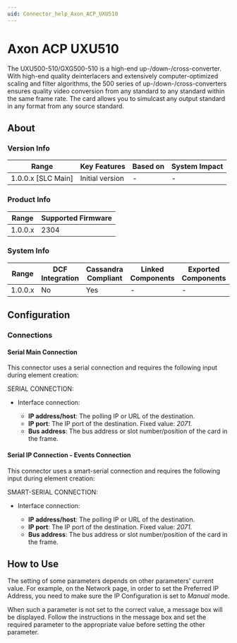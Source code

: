 ```yaml
---
uid: Connector_help_Axon_ACP_UXU510
---
```


# Axon ACP UXU510

The UXU500-510/GXG500-510 is a high-end up-/down-/cross-converter. With high-end quality deinterlacers and extensively computer-optimized scaling and filter algorithms, the 500 series of up-/down-/cross-converters ensures quality video conversion from any standard to any standard within the same frame rate. The card allows you to simulcast any output standard in any format from any source standard.

## About

### Version Info

| Range                | Key Features     | Based on     | System Impact     |
|----------------------|------------------|--------------|-------------------|
| 1.0.0.x [SLC Main]   | Initial version  | -            | -                 |

### Product Info

| Range     | Supported Firmware     |
|-----------|------------------------|
| 1.0.0.x   | 2304                   |

### System Info

| Range     | DCF Integration     | Cassandra Compliant     | Linked Components     | Exported Components     |
|-----------|---------------------|-------------------------|-----------------------|-------------------------|
| 1.0.0.x   | No                  | Yes                     | -                     | -                       |

## Configuration

### Connections

#### Serial Main Connection

This connector uses a serial connection and requires the following input during element creation:

SERIAL CONNECTION:

- Interface connection:

  - **IP address/host**: The polling IP or URL of the destination.
  - **IP port**: The IP port of the destination. Fixed value: *2071*.
  - **Bus address**: The bus address or slot number/position of the card in the frame.

#### Serial IP Connection - Events Connection

This connector uses a smart-serial connection and requires the following input during element creation:

SMART-SERIAL CONNECTION:

- Interface connection:

  - **IP address/host**: The polling IP or URL of the destination.
  - **IP port**: The IP port of the destination. Fixed value: *2071*.
  - **Bus address**: The bus address or slot number/position of the card in the frame.

## How to Use

The setting of some parameters depends on other parameters' current value. For example, on the Network page, in order to set the Preferred IP Address, you need to make sure the IP Configuration is set to *Manual* mode.

When such a parameter is not set to the correct value, a message box will be displayed. Follow the instructions in the message box and set the required parameter to the appropriate value before setting the other parameter.
